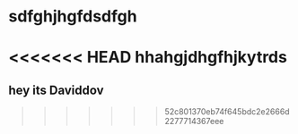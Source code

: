 # sdfghjhgfdsdfgh
<<<<<<< HEAD
hhahgjdhgfhjkytrds
=======
## hey its Daviddov
>>>>>>> 52c801370eb74f645bdc2e2666d2277714367eee
